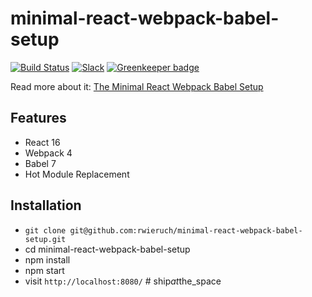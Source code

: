 # minimal-react-webpack-babel-setup

[![Build Status](https://travis-ci.org/rwieruch/minimal-react-webpack-babel-setup.svg?branch=master)](https://travis-ci.org/rwieruch/minimal-react-webpack-babel-setup) [![Slack](https://slack-the-road-to-learn-react.wieruch.com/badge.svg)](https://slack-the-road-to-learn-react.wieruch.com/) [![Greenkeeper badge](https://badges.greenkeeper.io/rwieruch/minimal-react-webpack-babel-setup.svg)](https://greenkeeper.io/)

Read more about it: [The Minimal React Webpack Babel Setup](https://www.robinwieruch.de/minimal-react-webpack-babel-setup/)

## Features

* React 16
* Webpack 4
* Babel 7
* Hot Module Replacement

## Installation

* `git clone git@github.com:rwieruch/minimal-react-webpack-babel-setup.git`
* cd minimal-react-webpack-babel-setup
* npm install
* npm start
* visit `http://localhost:8080/`
#   s h i p _ a t _ t h e _ s p a c e  
 